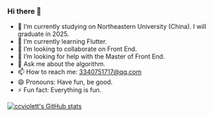 ### Hi there 👋

<!--
**ccviolett/ccviolett** is a ✨ _special_ ✨ repository because its `README.md` (this file) appears on your GitHub profile.

Here are some ideas to get you started:
-->

- 🔭 I’m currently studying on Northeastern University (China). I will graduate in 2025.
- 🌱 I’m currently learning Flutter.
- 👯 I’m looking to collaborate on Front End.
- 🤔 I’m looking for help with the Master of Front End.
- 💬 Ask me about the algorithm.
- 📫 How to reach me: 3340751717@qq.com
- 😄 Pronouns: Have fun, be good.
- ⚡ Fun fact: Everything is fun.

[![ccviolett's GitHub stats](https://github-readme-stats.vercel.app/api?username=ccviolett&show_icons=true&theme=gruvbox)](https://github.com/anuraghazra/github-readme-stats)
